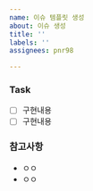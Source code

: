 ```yaml
---
name: 이슈 템플릿 생성
about: 이슈 생성
title: ''
labels: ''
assignees: pnr98

---
```


### Task
- [ ] 구현내용
- [ ] 구현내용

### 참고사항
* ㅇㅇ
* ㅇㅇ

